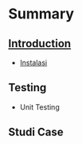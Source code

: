 # Summary

## [Introduction](README.md)
* [Instalasi](README.md)

## Testing
* Unit Testing

## Studi Case


